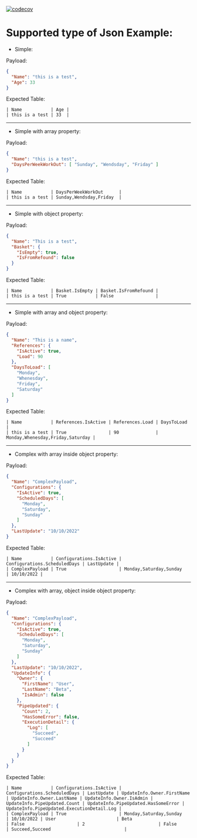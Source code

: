 [![codecov](https://codecov.io/gh/afborgesDev/ConvertJsonToGherkinExampleTable/branch/main/graph/badge.svg)](https://codecov.io/gh/afborgesDev/ConvertJsonToGherkinExampleTable)

# Supported type of Json Example:

- Simple:  

Payload:  
```json
{
  "Name": "this is a test",
  "Age": 33
}
```

Expected Table:  
```gherkin
| Name           | Age |
| this is a test | 33  |
```
---
- Simple with array property:  

Payload:  
```json
{
  "Name": "this is a test",
  "DaysPerWeekWorkOut": [ "Sunday", "Wendsday", "Friday" ]
}
```
Expected Table:  
```gherkin
| Name           | DaysPerWeekWorkOut      |
| this is a test | Sunday,Wendsday,Friday  |
```
---
- Simple with object property:  

Payload: 
```json
{
  "Name": "This is a test",
  "Basket": {
    "IsEmpty": true,
    "IsFromRefound": false
  }
}
```
Expected Table:  
```gherkin
| Name           | Basket.IsEmpty | Basket.IsFromRefound |
| this is a test | True           | False                |
```
---
- Simple with array and object property:  

Payload: 
```json
{
  "Name": "This is a name",
  "References": {
    "IsActive": true,
    "Load": 90
  },
  "DaysToLoad": [
    "Monday",
    "Whenesday",
    "Friday",
    "Saturday"
  ]
}
```
Expected Table:  
```gherkin
| Name           | References.IsActive | References.Load | DaysToLoad                       |
| this is a test | True                | 90              | Monday,Whenesday,Friday,Saturday |
```
---
- Complex with array inside object property:  

Payload:  
```json
{
  "Name": "ComplexPayload",
  "Configurations": {
    "IsActive": true,
    "ScheduledDays": [
      "Monday",
      "Saturday",
      "Sunday"
    ]
  },
  "LastUpdate": "10/10/2022"
}
```
Expected Table:  
```gherkin
| Name           | Configurations.IsActive | Configurations.ScheduledDays | LastUpdate |
| ComplexPayload | True                    | Monday,Saturday,Sunday       | 10/10/2022 |
```
---
- Complex with array, object inside object property:  

Payload:  
```json
{
  "Name": "ComplexPayload",
  "Configurations": {
    "IsActive": true,
    "ScheduledDays": [
      "Monday",
      "Saturday",
      "Sunday"
    ]
  },
  "LastUpdate": "10/10/2022",
  "UpdateInfo": {
    "Owner": {
      "FirstName": "User",
      "LastName": "Beta",
      "IsAdmin": false
    },
    "PipeUpdated": {
      "Count": 2,
      "HasSomeError": false,
      "ExecutionDetail": {
        "Log": [
          "Succeed",
          "Succeed"
        ]
      }
    }
  }
}
```
Expected Table:  
```gherkin
| Name           | Configurations.IsActive | Configurations.ScheduledDays | LastUpdate | UpdateInfo.Owner.FirstName | UpdateInfo.Owner.LastName | UpdateInfo.Owner.IsAdmin | UpdateInfo.PipeUpdated.Count | UpdateInfo.PipeUpdated.HasSomeError | UpdateInfo.PipeUpdated.ExecutionDetail.Log |
| ComplexPayload | True                    | Monday,Saturday,Sunday       | 10/10/2022 | User                       | Beta                      | False                    | 2                            | False                               | Succeed,Succeed                            |
```
